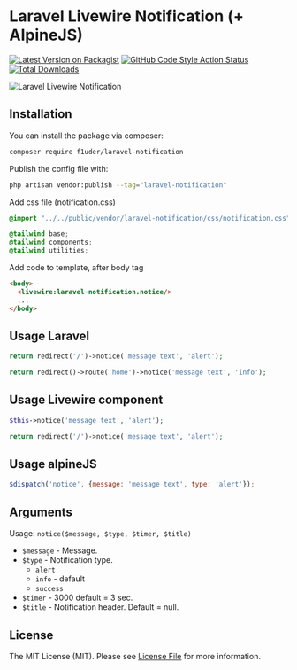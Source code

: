 # Laravel Livewire Notification (+ AlpineJS)

[![Latest Version on Packagist](https://img.shields.io/packagist/v/f1uder/laravel-notification.svg?style=flat-square)](https://packagist.org/packages/f1uder/laravel-notification)
[![GitHub Code Style Action Status](https://img.shields.io/github/workflow/status/f1uder/laravel-notification/Fix%20PHP%20code%20style%20issues?label=code%20style)](https://github.com/f1uder/laravel-notification/actions?query=workflow%3A"Fix+PHP+code+style+issues"+branch%3Amain)
[![Total Downloads](https://img.shields.io/packagist/dt/f1uder/laravel-notification.svg?style=flat-square)](https://packagist.org/packages/f1uder/laravel-notification)

<img alt="Laravel Livewire Notification" src="https://nrox.ru/images/laravel-notification.jpg" />


## Installation

You can install the package via composer:

```bash
composer require f1uder/laravel-notification
```

Publish the config file with:

```bash
php artisan vendor:publish --tag="laravel-notification"
```

Add css file (notification.css)
```css
@import "../../public/vendor/laravel-notification/css/notification.css";

@tailwind base;
@tailwind components;
@tailwind utilities;
```

Add code to template, after body tag

```html
<body>
  <livewire:laravel-notification.notice/>
  ...
</body>
```

## Usage Laravel

```php
return redirect('/')->notice('message text', 'alert');
```

```php
return redirect()->route('home')->notice('message text', 'info');
```

## Usage Livewire component

```php
$this->notice('message text', 'alert');
```

```php
return redirect('/')->notice('message text', 'alert');
```

## Usage alpineJS

```js
$dispatch('notice', {message: 'message text', type: 'alert'});
```
## Arguments

Usage: `notice($message, $type, $timer, $title)`
* `$message` - Message.
* `$type` - Notification type.
    * `alert`
    * `info` - default
    * `success`
* `$timer` - 3000 default = 3 sec.
* `$title` - Notification header. Default = null.

## License

The MIT License (MIT). Please see [License File](LICENSE.md) for more information.
